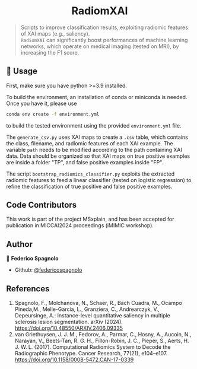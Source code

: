 <h1 align="center">RadiomXAI </h1>

> Scripts to improve classification results, exploiting radiomic features of XAI maps (e.g., saliency).<br /> `RadiomXAI` can significantly boost performances of machine learning networks, which operate on medical imaging (tested on MRI), by increasing the F1 score.

## 🚀 Usage

First, make sure you have python >=3.9 installed.

To build the environment, an installation of conda or miniconda is needed. Once you have it, please use
```sh
conda env create -f environment.yml
```
to build the tested environment using the provided `environment.yml` file. 

The `generate_csv.py` uses XAI maps to create a `.csv` table, which contains the class, filename, and radiomic features of each XAI example.
The variable `path` needs to be modified according to the path containing XAI data. Data should be organized so that XAI maps on true positive examples are inside a folder "TP", and false positive examples inside "FP". 

The script `bootstrap_radiomics_classifier.py` exploits the extracted radiomic features to feed a linear classifier (tested on logistic regression) to refine the classification of true positive and false positive examples.

## Code Contributors

This work is part of the project MSxplain, and has been accepted for publication in MICCAI2024 proceedings (iMIMIC workshop).

## Author

👤 **Federico Spagnolo**

- Github: [@federicospagnolo](https://github.com/federicospagnolo)

## References

1. Spagnolo, F., Molchanova, N., Schaer, R., Bach Cuadra, M., Ocampo Pineda,M., Melie-Garcia, L., Granziera, C., Andrearczyk, V., Depeursinge, A.: Instance-level quantitative saliency in multiple sclerosis lesion segmentation. arXiv (2024). https://doi.org/10.48550/ARXIV.2406.09335
2. van Griethuysen, J. J. M., Fedorov, A., Parmar, C., Hosny, A., Aucoin, N., Narayan, V., Beets-Tan, R. G. H., Fillon-Robin, J. C., Pieper, S., Aerts, H. J. W. L. (2017). Computational Radiomics System to Decode the Radiographic Phenotype. Cancer Research, 77(21), e104–e107. https://doi.org/10.1158/0008-5472.CAN-17-0339

